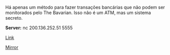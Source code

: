 

Há apenas um método para fazer transações bancárias que não podem ser monitorados pelo The Bavarian. Isso não é um ATM, mas um sistema secreto.

**Server:** nc 200.136.252.51 5555

[Link](https://cloud.ufscar.br:8080/v1/AUTH_c93b694078064b4f81afd2266a502511/static.pwn2win.party/gcm_878047832c354fb1ad1b40c8fdab9c63f363314c45571fd84e4cfd9bf9dfeb25.tar.gz)

[Mirror](https://static.pwn2win.party/gcm_878047832c354fb1ad1b40c8fdab9c63f363314c45571fd84e4cfd9bf9dfeb25.tar.gz)
